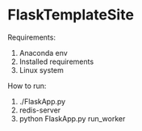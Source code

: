 # FlaskTemplateSite
Requirements:
1. Anaconda env
2. Installed requirements
3. Linux system

How to run:
1. ./FlaskApp.py
2. redis-server
3. python FlaskApp.py run_worker
